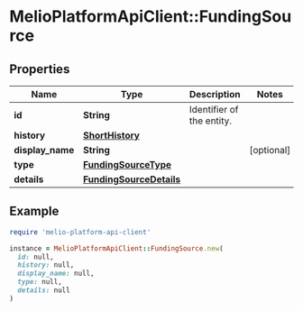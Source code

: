 # MelioPlatformApiClient::FundingSource

## Properties

| Name | Type | Description | Notes |
| ---- | ---- | ----------- | ----- |
| **id** | **String** | Identifier of the entity. |  |
| **history** | [**ShortHistory**](ShortHistory.md) |  |  |
| **display_name** | **String** |  | [optional] |
| **type** | [**FundingSourceType**](FundingSourceType.md) |  |  |
| **details** | [**FundingSourceDetails**](FundingSourceDetails.md) |  |  |

## Example

```ruby
require 'melio-platform-api-client'

instance = MelioPlatformApiClient::FundingSource.new(
  id: null,
  history: null,
  display_name: null,
  type: null,
  details: null
)
```

